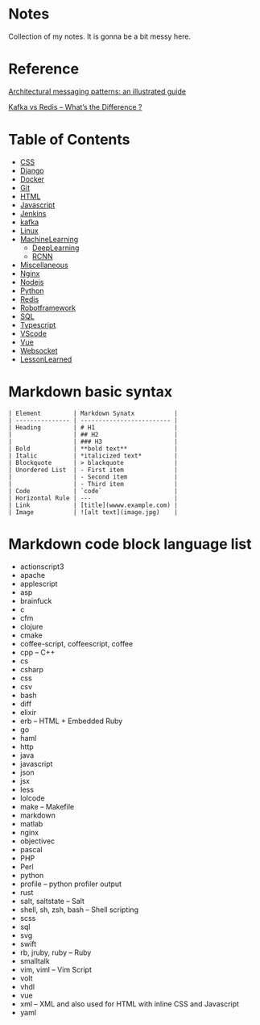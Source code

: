 # Notes
Collection of my notes.
It is gonna be a bit messy here.

# Reference
[Architectural messaging patterns: an illustrated guide](https://www.redhat.com/architect/architectural-messaging-patterns)

[Kafka vs Redis – What’s the Difference ? ](https://cloudinfrastructureservices.co.uk/kafka-vs-redis-whats-the-difference/)

# Table of Contents
- [CSS](CSS)
- [Django](Django)
- [Docker](Docker)
- [Git](Git)
- [HTML](HTML)
- [Javascript](Javascript)
- [Jenkins](Jenkins)
- [kafka](Kafka)
- [Linux](Linux)
- [MachineLearning](MachineLearning)
  - [DeepLearning](MachineLearning/DeepLearning)
  - [RCNN](MachineLearning/RCNN)
- [Miscellaneous](Miscellaneous)
- [Nginx](Nginx)
- [Nodejs](Nodejs)
- [Python](Python)
- [Redis](Redis)
- [Robotframework](Robotframework)
- [SQL](SQL)
- [Typescript](Typescript)
- [VScode](VScode)
- [Vue](Vue)
- [Websocket](Websocket)
- [LessonLearned](Lesson-learned)

# Markdown basic syntax
```
| Element         | Markdown Synatx           |
| --------------- | ------------------------- |
| Heading         | # H1                      |
|                 | ## H2                     |
|                 | ### H3                    |
| Bold            | **bold text**             |
| Italic          | *italicized text*         |
| Blockquote      | > blackquote              |
| Unordered List  | - First item              |
|                 | - Second item             |
|                 | - Third item              |
| Code            | `code`                    |
| Horizontal Rule | ---                       |
| Link            | [title](wwww.example.com) |
| Image           | ![alt text](image.jpg)    |
```

# Markdown code block language list
- actionscript3
- apache
- applescript
- asp
- brainfuck
- c
- cfm
- clojure
- cmake
- coffee-script, coffeescript, coffee
- cpp – C++
- cs
- csharp
- css
- csv
- bash
- diff
- elixir
- erb – HTML + Embedded Ruby
- go
- haml
- http
- java
- javascript
- json
- jsx
- less
- lolcode
- make – Makefile
- markdown
- matlab
- nginx
- objectivec
- pascal
- PHP
- Perl
- python
- profile – python profiler output
- rust
- salt, saltstate – Salt
- shell, sh, zsh, bash – Shell scripting
- scss
- sql
- svg
- swift
- rb, jruby, ruby – Ruby
- smalltalk
- vim, viml – Vim Script
- volt
- vhdl
- vue
- xml – XML and also used for HTML with inline CSS and Javascript
- yaml